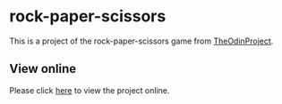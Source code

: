 # rock-paper-scissors

This is a project of the rock-paper-scissors game from [TheOdinProject](https://www.theodinproject.com/lessons/foundations-rock-paper-scissors).

## View online

Please click [here](https://climaxmba.github.io/rock-paper-scissors) to view the project online.